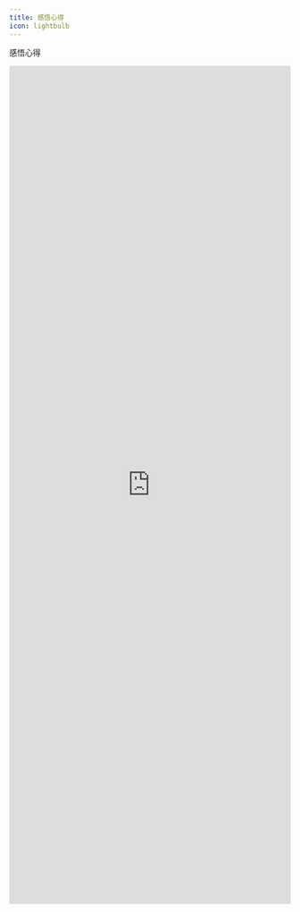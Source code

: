 ```yaml
---
title: 感悟心得
icon: lightbulb
---
```


感悟心得
<body>
<iframe src="https://hw59jj30i1.feishu.cn/docx/OWYodWlf7oBs0nxdIXpcpvF2nWf?from=from_copylink" width="100%" height="1500"  scrolling="no"  frameborder="no"></iframe>
</body>
